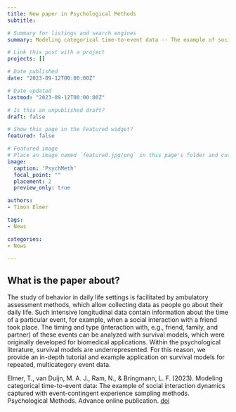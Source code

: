 ```yaml
---
title: New paper in Psychological Methods 
subtitle: 

# Summary for listings and search engines
summary: Modeling categorical time-to-event data -- The example of social interaction dynamics captured with event-contingent experience sampling methods

# Link this post with a project
projects: []

# Date published
date: "2023-09-12T00:00:00Z"

# Date updated
lastmod: "2023-09-12T00:00:00Z"

# Is this an unpublished draft?
draft: false

# Show this page in the Featured widget?
featured: false

# Featured image
# Place an image named `featured.jpg/png` in this page's folder and customize its options here.
image:
  caption: 'PsychMeth'
  focal_point: ""
  placement: 2
  preview_only: true

authors:
- Timon Elmer

tags:
- News

categories:
- News

---
```


## What is the paper about?
The study of behavior in daily life settings is facilitated by ambulatory assessment methods, which allow collecting data as people go about their daily life. Such intensive longitudinal data contain information about the time of a particular event, for example, when a social interaction with a friend took place. The timing and type (interaction with, e.g., friend, family, and partner) of these events can be analyzed with survival models, which were originally developed for biomedical applications. Within the psychological literature, survival models are underrepresented. For this reason, we provide an in-depth tutorial and example application on survival models for repeated, multicategory event data.

Elmer, T., van Duijn, M. A. J., Ram, N., & Bringmann, L. F. (2023). Modeling categorical time-to-event data: The example of social interaction dynamics captured with event-contingent experience sampling methods. Psychological Methods. Advance online publication. [doi](https://doi.org/10.1037/met0000598)



